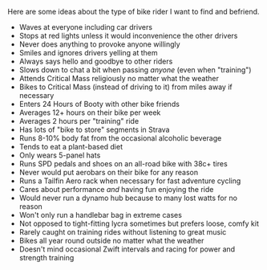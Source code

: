 Here are some ideas about the type of bike rider I want to find and befriend. 

- Waves at everyone including car drivers
- Stops at red lights unless it would inconvenience the other drivers
- Never does anything to provoke anyone willingly
- Smiles and ignores drivers yelling at them
- Always says hello and goodbye to other riders
- Slows down to chat a bit when passing *anyone* (even when "training")
- Attends Critical Mass religiously no matter what the weather
- Bikes to Critical Mass (instead of driving to it) from miles away if necessary
- Enters 24 Hours of Booty with other bike friends
- Averages 12+ hours on their bike per week
- Averages 2 hours per "training" ride
- Has lots of "bike to store" segments in Strava
- Runs 8-10% body fat from the occasional alcoholic beverage
- Tends to eat a plant-based diet
- Only wears 5-panel hats
- Runs SPD pedals and shoes on an all-road bike with 38c+ tires
- Never would put aerobars on their bike for any reason
- Runs a Tailfin Aero rack when necessary for fast adventure cycling
- Cares about performance _and_ having fun enjoying the ride
- Would never run a dynamo hub because to many lost watts for no reason
- Won't only run a handlebar bag in extreme cases
- Not opposed to tight-fitting lycra sometimes but prefers loose, comfy kit
- Rarely caught on training rides without listening to great music
- Bikes all year round outside no matter what the weather
- Doesn't mind occasional Zwift intervals and racing for power and strength training